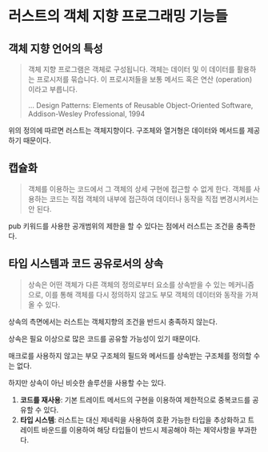 러스트의 객체 지향 프로그래밍 기능들
=

객체 지향 언어의 특성
-

> 객체 지향 프로그램은 객체로 구성됩니다. 객체는 데이터 및 이 데이터를 활용하는 프로시저를 묶습니다. 이 프로시저들을 보통 메서드 혹은 연산 (operation) 이라고 부릅니다. 
> 
> ... Design Patterns: Elements of Reusable Object-Oriented Software, Addison-Wesley Professional, 1994

위의 정의에 따르면 러스트는 객체지향이다.
구조체와 열거형은 데이터와 메서드를 제공하기 때문이다.

캡슐화
-

> 객체를 이용하는 코드에서 그 객체의 상세 구현에 접근할 수 없게 한다. 객체를 사용하는 코드는 직접 객체의 내부에 접근하여 데이터나 동작을 직접 변경시켜서는 안 된다.

pub 키워드를 사용한 공개범위의 제한을 할 수 있다는 점에서 러스트는 조건을 충족한다.

타입 시스템과 코드 공유로서의 상속
-

> 상속은 어떤 객체가 다른 객체의 정의로부터 요소를 상속받을 수 있는 메커니즘으로, 이를 통해 객체를 다시 정의하지 않고도 부모 객체의 데이터와 동작을 가져올 수 있다.

상속의 측면에서는 러스트는 객체지향의 조건을 반드시 충족하지 않는다.

상속은 필요 이상으로 많은 코드를 공유할 가능성이 있기 때문이다.

매크로를 사용하지 않고는 부모 구조체의 필드와 메서드를 상속받는 구조체를 정의할 수는 없다.

하지만 상속이 아닌 비슷한 솔루션을 사용할 수는 있다.

1. **코드를 재사용**: 기본 트레이트 메서드의 구현을 이용하여 제한적으로 중복코드를 공유할 수 있다.
2. **타입 시스템**: 러스트는 대신 제네릭을 사용하여 호환 가능한 타입을 추상화하고 트레이트 바운드를 이용하여 해당 타입들이 반드시 제공해야 하는 제약사항을 부과한다. 
